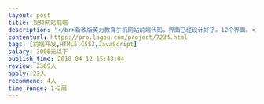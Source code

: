 ```yaml
---                
layout: post       
title: 视频网站前端           
description: '</br>新改版英力教育手机网站前端代码，界面已经设计好了。12个界面。</br>http://www.chinaelt.com.cn/</br>偏向于和个人合作。</br>'     
contenturl: https://pro.lagou.com/project/7234.html      
tags: [前端开发,HTML5,CSS3,JavaScript]            
salary: 3000元以下          
publish_time: 2018-04-12 15:43:04         
review: 2369人                   
apply: 23人                   
recommend: 4人                   
time_range: 1-2周              
---                 
```

